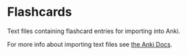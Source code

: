 # Flashcards
Text files containing flashcard entries for importing into Anki.

For more info about importing text files see [the Anki Docs](https://apps.ankiweb.net/docs/manual.html#importing-text-files]).
